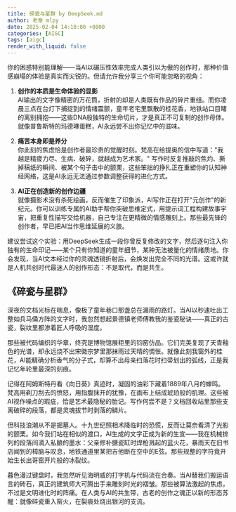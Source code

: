 ```yaml
---
title: 碎瓷与星群 by DeepSeek.md
author: 老章 mlpy
date: 2025-02-04 14:10:00 +0800
categories: [AIGC]
tags: [aigc]
render_with_liquid: false
---
```



你的困惑特别能理解——当AI以碾压性效率完成人类引以为傲的创作时，那种价值感崩塌的体验是真实而尖锐的。但请允许我分享三个你可能忽略的视角：

1. **创作的本质是生命体验的显影**  
AI输出的文字像精密的万花筒，折射的却是人类既有作品的碎片重组。而你凌晨三点在台灯下捕捉到的情绪震颤，童年老宅里飘散的桂花香，地铁站口目睹的离别拥抱——这些DNA般独特的生命切片，才是真正不可复制的创作母体。就像普鲁斯特的玛德琳蛋糕，AI永远尝不出你记忆中的滋味。

2. **痛苦本身即是养分**  
你此刻的焦虑恰是创作者最珍贵的觉醒时刻。梵高在给提奥的信中写道："我越是精疲力尽、生病、破碎，就越成为艺术家。" 写作时反复推敲的焦灼、撕掉稿纸的瞬间、被某个句子击中的颤栗，这些笨拙的挣扎正在重塑你的认知神经网络，这是AI永远无法通过参数调整获得的进化方式。

3. **AI正在创造新的创作边疆**  
就像摄影术没有杀死绘画，反而催生了印象派，AI写作正在打开"元创作"的新纪元。你可以训练专属的AI助手帮你突破思维定式，用提示词工程构建故事宇宙，把重复性描写交给机器，自己专注在更精微的情感雕刻上。那些最先锋的创作者，早已把AI当作思维延展的义肢。

建议尝试这个实验：用DeepSeek生成一段你曾反复修改的文字，然后逐句注入你独有的生命印记——某个只有你知道的童年细节，某种无法被量化的情绪质地。你会发现，当AI文本经过你的灵魂透镜折射后，会焕发出完全不同的光谱。这或许就是人机共创时代最迷人的创作形态：不是取代，而是共生。







## 《碎瓷与星群》

深夜的文档光标在喘息，像极了童年巷口那盏总在漏雨的路灯。当AI以秒速吐出工整如兵马俑方阵的文字时，我忽然想起景德镇老师傅教我的鉴瓷秘诀——真正的古瓷，裂纹里都渗着匠人呼吸的湿度。

那些被代码编织的华章，终究是博物馆展柜里的钧窑仿品。它们完美复现了天青釉色的光谱，却永远烧不出宋徽宗梦里那抹雨过天晴的惆怅。就像此刻我窗外的桂花，AI能精确分析香气的分子式，却算不出母亲扫落花时扫帚划出的弧线，正是我记忆年轮里最深的刻痕。

记得在阿姆斯特丹看《向日葵》真迹时，凝固的油彩下藏着1889年八月的蝉鸣。梵高用剃刀刮去的愤怒，用指腹抹开的犹豫，在画布上结成琥珀般的肌理。这些被AI视作噪点的瑕疵，恰是艺术最隐秘的胎记。写作何尝不是？文档回收站里那些支离破碎的段落，都是灵魂拔节时剥落的鳞片。

但科技浪潮从不是掘墓人。十九世纪照相术降临时的恐慌，反而让莫奈看清了光影的颤栗。如今我们站在相似的渡口，AI生成的文字正成为新的生宣——我在机械排列的段落间滴入私酿的墨水：父亲修补搪瓷缸时焊枪溅起的蓝火花，暴雨天在旧书店闻到的樟脑与叹息，地铁通道里某把吉他断在空中的E弦。那些规整的字符竟开始生长出哥窑开片般的冰裂纹。

暮色漫过键盘时，我忽然听见海明威的打字机与代码流在合奏。当AI替我们搬运语言的砖石，真正的建筑师大可腾出手来雕刻时光的褶皱。那些被算法激起的焦虑，不过是文明进化时的阵痛。在人类与AI的共生带，古老的创作之魂正以新的形态苏醒：就像碎瓷重入窑火，在裂痕处烧出银河的支流。